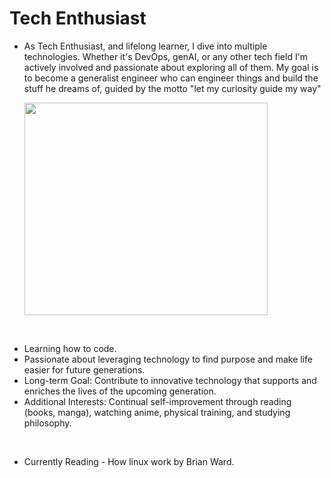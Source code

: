  # Tech Enthusiast
 
- As Tech Enthusiast, and lifelong learner, I dive into multiple technologies. Whether it's DevOps, genAI, or any other tech field I'm actively involved and passionate about exploring all of them. My goal is to become a generalist engineer who can engineer things and build the stuff he dreams of, guided by the motto "let my curiosity guide my way"


  <img src="https://i.redd.it/bpxxqqvps4h91.gif" height="340px" width="90%" text-align= "center" />

<br />

-  Learning how to code.
-  Passionate about leveraging technology to find purpose and make life easier for future generations.
-  Long-term Goal: Contribute to innovative technology that supports and enriches the lives of the upcoming generation.
-  Additional Interests: Continual self-improvement through reading (books, manga), watching anime, physical training, and studying philosophy.

<br />

- Currently Reading - How linux work by Brian Ward.
